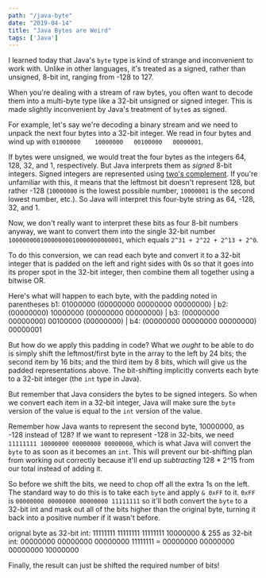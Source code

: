 ```yaml
---
path: "/java-byte"
date: "2019-04-14"
title: "Java Bytes are Weird"
tags: ['Java']
---
```

I learned today that Java's `byte` type is kind of strange and inconvenient to work with. Unlike in other languages, it's treated as a signed, rather than unsigned, 8-bit int, ranging from -128 to 127.

When you're dealing with a stream of raw bytes, you often want to decode them into a multi-byte type like a 32-bit unsigned or signed integer. This is made slightly inconvenient by Java's treatment of `byte`s as signed.

For example, let's say we're decoding a binary stream and we need to unpack the next four bytes into a 32-bit integer. We read in four bytes and wind up with `01000000    10000000   00100000   00000001`.

If bytes were unsigned, we would treat the four bytes as the integers 64, 128, 32, and 1, respectively. But Java interprets them as _signed_ 8-bit integers. Signed integers are represented using [two's complement](https://www.cs.cornell.edu/~tomf/notes/cps104/twoscomp.html). If you're unfamiliar with this, it means that the leftmost bit doesn't represent 128, but rather -128 (`10000000` is the lowest possible number, `10000001` is the second lowest number, etc.). So Java will interpret this four-byte string as 64, -128, 32, and 1.

Now, we don't really want to interpret these bits as four 8-bit numbers anyway, we want to convert them into the single 32-bit number `10000000010000000010000000000001`, which equals `2^31 + 2^22 + 2^13 + 2^0`.

To do this conversion, we can read each byte and convert it to a 32-bit integer that is padded on the left and right sides with 0s so that it goes into its proper spot in the 32-bit integer, then combine them all together using a bitwise OR.

Here's what will happen to each byte, with the padding noted in parentheses
b1:  01000000  (00000000  00000000  00000000) |
b2: (00000000)  10000000 (00000000  00000000) |
b3: (00000000   00000000) 00100000 (00000000) |
b4: (00000000   00000000  00000000) 00000001

But how do we apply this padding in code? What we _ought_ to be able to do is simply shift the leftmost/first byte in the array to the left by 24 bits; the second item by 16 bits; and the third item by 8 bits, which will give us the padded representations above. The bit-shifting implicitly converts each byte to a 32-bit integer (the `int` type in Java).

But remember that Java considers the bytes to be signed integers. So when we convert each item in a 32-bit integer, Java will make sure the `byte` version of the value is equal to the `int` version of the value.

Remember how Java wants to represent the second byte, 10000000, as -128 instead of 128? If we want to represent -128 in 32-bits, we need `11111111 10000000 00000000 00000000`, which is what Java will convert the `byte` to as soon as it becomes an `int`. This will prevent our bit-shifting plan from working out correctly because it'll end up _subtracting_ 128 * 2^15 from our total instead of adding it.

So before we shift the bits, we need to chop off all the extra 1s on the left. The standard way to do this is to take each `byte` and apply `& 0xFF` to it. `0xFF` is `00000000 00000000 00000000 11111111` so it'll both convert the `byte` to a 32-bit int and mask out all of the bits higher than the original byte, turning it back into a positive number if it wasn't before.

orignal byte as 32-bit int:  11111111 11111111 11111111 10000000 &
        255 as 32-bit int:   00000000 00000000 00000000 11111111
                           = 00000000 00000000 00000000 10000000 

Finally, the result can just be shifted the required number of bits!